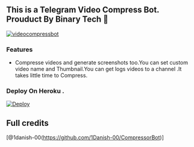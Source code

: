 ## This is a Telegram Video Compress Bot. Prouduct By Binary Tech 💫

[![videocompressbot](https://telegra.ph/file/ec53b3315ac6b45af0236.jpg)](https://t.me/binary_lk)

### Features
- Compresse videos and generate screenshots too.You can set custom video name and Thumbnail.You can get logs videos to a channel .It takes little time to Compress.

### Deploy On Heroku .  
[![Deploy](https://www.herokucdn.com/deploy/button.svg)](https://heroku.com/deploy)

## Full credits 
[@1danish-00(https://github.com/1Danish-00/CompressorBot)]
